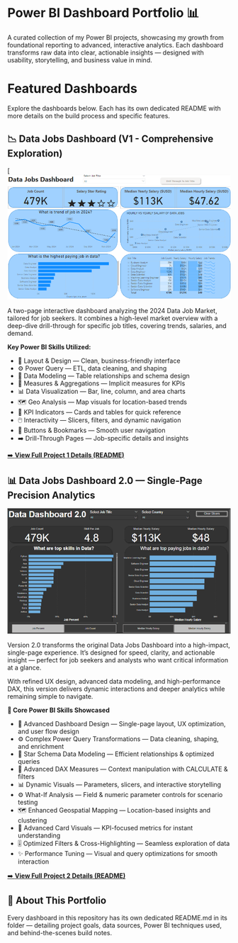 # Power BI Dashboard Portfolio 📊

A curated collection of my Power BI projects, showcasing my growth from foundational reporting to advanced, interactive analytics.
Each dashboard transforms raw data into clear, actionable insights — designed with usability, storytelling, and business value in mind.

# Featured Dashboards

Explore the dashboards below. Each has its own dedicated README with more details on the build process and specific features.

## 📉 Data Jobs Dashboard (V1 - Comprehensive Exploration)


[![Data Jobs Dashboard GIF](/Images/Project%201%20page%201.png)

A two-page interactive dashboard analyzing the 2024 Data Job Market, tailored for job seekers.
It combines a high-level market overview with a deep-dive drill-through for specific job titles, covering trends, salaries, and demand.

**Key Power BI Skills Utilized:**
* 🎨 Layout & Design — Clean, business-friendly interface
* ⚙️ Power Query — ETL, data cleaning, and shaping
* 🔗 Data Modeling — Table relationships and schema design
* 🧮 Measures & Aggregations — Implicit measures for KPIs
* 📊 Data Visualization — Bar, line, column, and area charts
* 🗺️ Geo Analysis — Map visuals for location-based trends
* 🔢 KPI Indicators — Cards and tables for quick reference
* 🖱️ Interactivity — Slicers, filters, and dynamic navigation
* 🔘 Buttons & Bookmarks — Smooth user navigation
* ➡️ Drill-Through Pages — Job-specific details and insights

[➡️ **View Full Project 1 Details (README)**](/Data_Jobs_V1/README.md)


## 📊 Data Jobs Dashboard 2.0 — Single-Page Precision Analytics

![Dashboard Page 1](/Images/Project%202%20page%201.png)

Version 2.0 transforms the original Data Jobs Dashboard into a high-impact, single-page experience. It’s designed for speed, clarity, and actionable insight — perfect for job seekers and analysts who want critical information at a glance.

With refined UX design, advanced data modeling, and high-performance DAX, this version delivers dynamic interactions and deeper analytics while remaining simple to navigate.

**🔹 Core Power BI Skills Showcased**
* 🎨 Advanced Dashboard Design — Single-page layout, UX optimization, and user flow design
* ⚙️ Complex Power Query Transformations — Data cleaning, shaping, and enrichment
* 🔗 Star Schema Data Modeling — Efficient relationships & optimized queries
* 🧮 Advanced DAX Measures — Context manipulation with CALCULATE & filters
* 📊 Dynamic Visuals — Parameters, slicers, and interactive storytelling
* ⚙️ What-If Analysis — Field & numeric parameter controls for scenario testing
* 🗺️ Enhanced Geospatial Mapping — Location-based insights and clustering
* 🔢 Advanced Card Visuals — KPI-focused metrics for instant understanding
* 🎚️ Optimized Filters & Cross-Highlighting — Seamless exploration of data
* ✨ Performance Tuning — Visual and query optimizations for smooth interaction

[➡️ **View Full Project 2 Details (README)**](/Data_Jobs_V2/README.md)

## 📁 About This Portfolio
Every dashboard in this repository has its own dedicated README.md in its folder — detailing project goals, data sources, Power BI techniques used, and behind-the-scenes build notes.